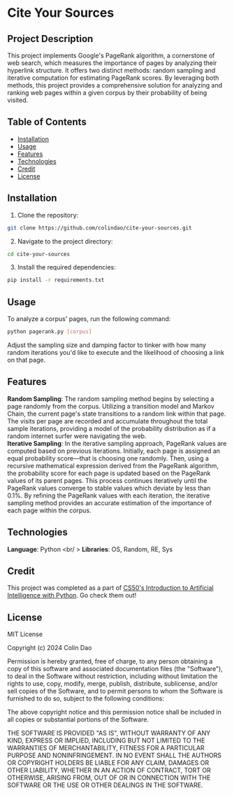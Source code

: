 # Cite Your Sources

## Project Description

This project implements Google's PageRank algorithm, a cornerstone of web search, which measures the importance 
of pages by analyzing their hyperlink structure. It offers two distinct methods: random sampling and iterative computation 
for estimating PageRank scores. By leveraging both methods, this project provides a comprehensive solution for analyzing and 
ranking web pages within a given corpus by their probability of being visited.

## Table of Contents

- [Installation](#installation)
- [Usage](#usage)
- [Features](#features)
- [Technologies](#technologies)
- [Credit](#credit)
- [License](#license)

## Installation

1. Clone the repository:

```bash
git clone https://github.com/colindao/cite-your-sources.git
```

2. Navigate to the project directory:

```bash
cd cite-your-sources
```

3. Install the required dependencies:

```bash
pip install -r requirements.txt
```

## Usage

To analyze a corpus' pages, run the following command:

```bash
python pagerank.py [corpus]
```

Adjust the sampling size and damping factor to tinker with how many random iterations you'd like to execute and the likelihood of choosing a link on that page.

## Features


**Random Sampling**: The random sampling method begins by selecting a page randomly from the corpus. Utilizing a transition model and Markov Chain, 
the current page's state transitions to a random link within that page. The visits per page are recorded and accumulate throughout the total sample iterations, 
providing a model of the probability distribution as if a random internet surfer were navigating the web.<br />
**Iterative Sampling**: In the iterative sampling approach, PageRank values are computed based on previous iterations. 
Initially, each page is assigned an equal probability score—that is choosing one randomly. Then, using a recursive mathematical expression derived from the PageRank algorithm, 
the probability score for each page is updated based on the PageRank values of its parent pages. This process continues iteratively until the 
PageRank values converge to stable values which deviate by less than 0.1%. By refining the PageRank values with each iteration, the iterative sampling method provides an accurate 
estimation of the importance of each page within the corpus.

## Technologies

**Language**: Python <br/ >
**Libraries**: OS, Random, RE, Sys

## Credit

This project was completed as a part of [CS50's Introduction to Artificial Intelligence with Python](https://cs50.harvard.edu/ai/2024/). Go check them out!

## License

MIT License

Copyright (c) 2024 Colin Dao

Permission is hereby granted, free of charge, to any person obtaining a copy
of this software and associated documentation files (the "Software"), to deal
in the Software without restriction, including without limitation the rights
to use, copy, modify, merge, publish, distribute, sublicense, and/or sell
copies of the Software, and to permit persons to whom the Software is
furnished to do so, subject to the following conditions:

The above copyright notice and this permission notice shall be included in all
copies or substantial portions of the Software.

THE SOFTWARE IS PROVIDED "AS IS", WITHOUT WARRANTY OF ANY KIND, EXPRESS OR
IMPLIED, INCLUDING BUT NOT LIMITED TO THE WARRANTIES OF MERCHANTABILITY,
FITNESS FOR A PARTICULAR PURPOSE AND NONINFRINGEMENT. IN NO EVENT SHALL THE
AUTHORS OR COPYRIGHT HOLDERS BE LIABLE FOR ANY CLAIM, DAMAGES OR OTHER
LIABILITY, WHETHER IN AN ACTION OF CONTRACT, TORT OR OTHERWISE, ARISING FROM,
OUT OF OR IN CONNECTION WITH THE SOFTWARE OR THE USE OR OTHER DEALINGS IN THE
SOFTWARE.
